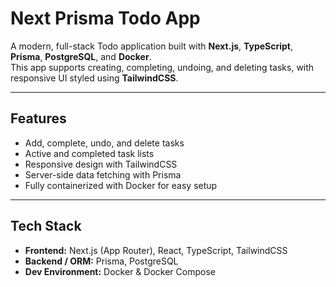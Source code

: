 # Next Prisma Todo App

A modern, full-stack Todo application built with **Next.js**, **TypeScript**, **Prisma**, **PostgreSQL**, and **Docker**.  
This app supports creating, completing, undoing, and deleting tasks, with responsive UI styled using **TailwindCSS**.

---

## Features

- Add, complete, undo, and delete tasks
- Active and completed task lists
- Responsive design with TailwindCSS
- Server-side data fetching with Prisma
- Fully containerized with Docker for easy setup

---

## Tech Stack

- **Frontend:** Next.js (App Router), React, TypeScript, TailwindCSS  
- **Backend / ORM:** Prisma, PostgreSQL  
- **Dev Environment:** Docker & Docker Compose  
